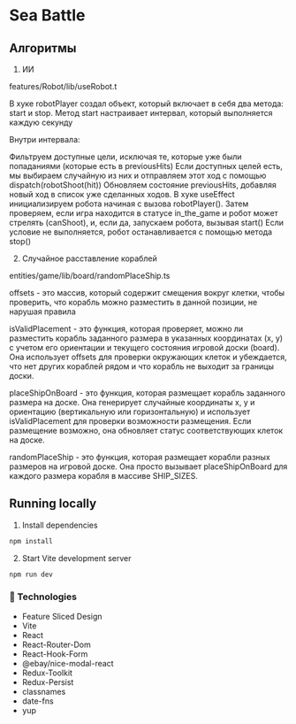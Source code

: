 # Sea Battle

## Алгоритмы

1. ИИ 
   
features/Robot/lib/useRobot.t

В хуке robotPlayer создал объект, который включает в себя два метода: start и stop. Метод start настраивает интервал, который выполняется каждую секунду

Внутри интервала:

Фильтруем доступные цели, исключая те, которые уже были попаданиями (которые есть в previousHits)
Если доступных целей есть, мы выбираем случайную из них и отправляем этот ход с помощью dispatch(robotShoot(hit))
Обновляем состояние previousHits, добавляя новый ход в список уже сделанных ходов.
В хуке useEffect инициализируем робота начиная с вызова robotPlayer(). Затем  проверяем, если игра находится в статусе in_the_game и робот может стрелять (canShoot), и, если да,  запускаем робота, вызывая  start()
Если условие не выполняется, робот останавливается с помощью метода stop()

2. Случайное расставление кораблей 
   
entities/game/lib/board/randomPlaceShip.ts


offsets - это массив, который содержит смещения вокруг клетки, чтобы проверить, что корабль можно разместить в данной позиции, не нарушая правила

isValidPlacement - это функция, которая проверяет, можно ли разместить корабль заданного размера в указанных координатах (x, y) с учетом его ориентации  и текущего состояния игровой доски (board). Она использует offsets для проверки окружающих клеток и убеждается, что нет других кораблей рядом и что корабль не выходит за границы доски.

placeShipOnBoard - это функция, которая размещает корабль заданного размера на доске. Она генерирует случайные координаты x, y и ориентацию (вертикальную или горизонтальную) и использует isValidPlacement для проверки возможности размещения. Если размещение возможно, она обновляет статус соответствующих клеток на доске.

randomPlaceShip - это функция, которая размещает корабли разных размеров на игровой доске. Она просто вызывает placeShipOnBoard для каждого размера корабля в массиве SHIP_SIZES.


## Running locally

1. Install dependencies

```bash
npm install
```

2. Start Vite development server

```bash
npm run dev
```

### :hammer: Technologies

-   Feature Sliced Design
-   Vite
-   React
-   React-Router-Dom
-   React-Hook-Form
-   @ebay/nice-modal-react
-   Redux-Toolkit
-   Redux-Persist
-   classnames
-   date-fns
-   yup